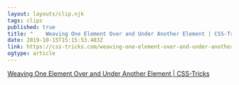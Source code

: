 ```yaml
---
layout: layouts/clip.njk 
tags: clips 
published: true 
title: "    Weaving One Element Over and Under Another Element | CSS-Tricks  " 
date: 2019-10-15T15:15:53.483Z 
link: https://css-tricks.com/weaving-one-element-over-and-under-another-element/ 
ogtype: article 
---
```

[    Weaving One Element Over and Under Another Element | CSS-Tricks  ](https://css-tricks.com/weaving-one-element-over-and-under-another-element/) 
